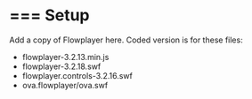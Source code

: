 
===
Setup
===

Add a copy of Flowplayer here.
Coded version is for these files:

* flowplayer-3.2.13.min.js
* flowplayer-3.2.18.swf
* flowplayer.controls-3.2.16.swf
* ova.flowplayer/ova.swf




